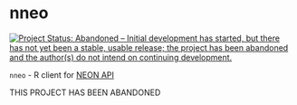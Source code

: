 nneo
====

[![Project Status: Abandoned – Initial development has started, but there has not yet been a stable, usable release; the project has been abandoned and the author(s) do not intend on continuing development.](https://www.repostatus.org/badges/latest/abandoned.svg)](https://www.repostatus.org/#abandoned)

`nneo` - R client for [NEON API](http://data.neonscience.org/data-api)

THIS PROJECT HAS BEEN ABANDONED

